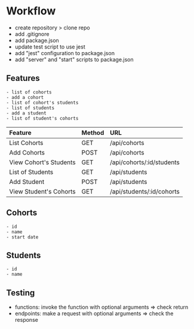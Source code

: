 # Workflow

- create repository > clone repo
- add .gitignore
- add package.json
- update test script to use jest
- add "jest" configuration to package.json
- add "server" and "start" scripts to package.json

## Features

    - list of cohorts
    - add a cohort
    - list of cohort's students
    - list of students
    - add a student
    - list of student's cohorts

| Feature                | Method | URL                       |
| :--------------------- | :----- | :------------------------ |
| List Cohorts           | GET    | /api/cohorts              |
| Add Cohorts            | POST   | /api/cohorts              |
| View Cohort's Students | GET    | /api/cohorts/:id/students |
| List of Students       | GET    | /api/students             |
| Add Student            | POST   | /api/students             |
| View Student's Cohorts | GET    | /api/students/:id/cohorts |

## Cohorts

    - id
    - name
    - start date

## Students

    - id
    - name

## Testing

- functions: invoke the function with optional arguments => check return
- endpoints: make a request with optional arguments => check the response